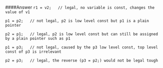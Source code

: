 ####Answer
`r1 = v2;   // legal, no variable is const, changes the value of v1`  

`p1 = p2;   // not legal, p2 is low level const but p1 is a plain pointer`  

`p2 = p1;   // legal, p2 is low level const but can still be assigned by a plain pointer such as p1`  

`p1 = p3;   // not legal, caused by the p3 low level const, top level const of p3 is irrelevant`  

`p2 = p3;   // legal, the reverse (p3 = p2;) would not be legal tough`
